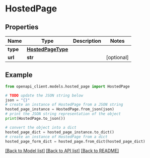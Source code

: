 # HostedPage


## Properties

Name | Type | Description | Notes
------------ | ------------- | ------------- | -------------
**type** | [**HostedPageType**](HostedPageType.md) |  | 
**url** | **str** |  | [optional] 

## Example

```python
from openapi_client.models.hosted_page import HostedPage

# TODO update the JSON string below
json = "{}"
# create an instance of HostedPage from a JSON string
hosted_page_instance = HostedPage.from_json(json)
# print the JSON string representation of the object
print(HostedPage.to_json())

# convert the object into a dict
hosted_page_dict = hosted_page_instance.to_dict()
# create an instance of HostedPage from a dict
hosted_page_form_dict = hosted_page.from_dict(hosted_page_dict)
```
[[Back to Model list]](../README.md#documentation-for-models) [[Back to API list]](../README.md#documentation-for-api-endpoints) [[Back to README]](../README.md)



